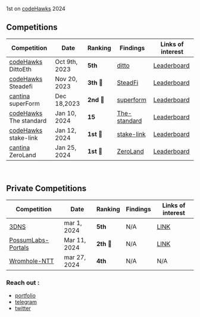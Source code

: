 1st on [codeHawks](https://www.codehawks.com/leaderboard) 2024
## Competitions

| Competition          | Date          | Ranking | Findings                                           | Links of interest                                                                    |
| -------------------- | ------------- | ------- | -------------------------------------------------- | ------------------------------------------------------------------------------------ |
| [codeHawks](https://www.codehawks.com/) DittoEth   | Oct 9th, 2023 |  **5th**   | [ditto](./public-contests/ElHaj-DittoETH.md)       | [Leaderboard](https://www.codehawks.com/contests/clm871gl00001mp081mzjdlwc)          |
| [codeHawks](https://www.codehawks.com/) Steadefi   | Nov 20, 2023  |   **3th** 🥉    | [SteadFi](./public-contests/ELHAJ-SteadeFi.md)     | [Leaderboard](https://www.codehawks.com/contests/clo38mm260001la08daw5cbuf)          |
| [cantina](https://cantina.xyz/) superForm    | Dec 18,2023   |   **2nd**  🥈   | [superform](./public-contests/ElHaj-superform.md)  | [Leaderboard](https://cantina.xyz/competitions/2cd0b038-3e32-4db6-b488-0f85b6f0e49f) |
| [codeHawks](https://www.codehawks.com/) The standard | Jan 10, 2024| **15** | [The-standard](./public-contests/ElHaj-The-standard.md)|[Leaderboard](https://www.codehawks.com/contests/clql6lvyu0001mnje1xpqcuvl)|
| [codeHawks](https://www.codehawks.com/) stake-link | Jan 12, 2024  | **1st**  🥇    | [stake-link](./public-contests/ElHaj-stakelink.md) | [Leaderboard](https://www.codehawks.com/contests/clqf7mgla0001yeyfah59c674) |
| [cantina](https://cantina.xyz/) ZeroLand | Jan 25, 2024 | **1st** 🥇 | [ZeroLand](./public-contests/ElHaj-ZeroLand.md) | [Leaderboard](https://cantina.xyz/competitions/a83eaf73-9cbc-495f-8607-e55d4fdaf4070) |


<br>

## Private Competitions

| Competition          | Date          | Ranking | Findings                                           | Links of interest                                                                    |
| -------------------- | ------------- | ------- | -------------------------------------------------- | ------------------------------------------------------------------------------------ |
|[3DNS](https://3dns.box/)  | mar 1, 2024 | **5th** | N/A |[LINK](https://cantina.xyz/leaderboard)| 
|[PossumLabs-Portals](https://www.possumlabs.io/)   | Mar 11, 2024 | **2th** 🥈| N/A | [LINK](https://github.com/shieldify-security/audits-portfolio/blob/main/reports/PossumLabs-V2-Security-Review.pdf)|
|[Wromhole-NTT](https://wormhole.com/native-token-transfers/)  | mar 27, 2024 | **4th** | N/A | N/A | 
### Reach out :

- [portfolio](https://elhajin.vercel.app/)
- [telegram](https://t.me/elhajin)
- [twitter](https://twitter.com/el_hajin)

